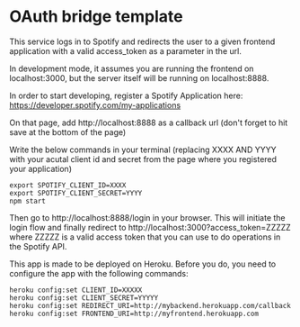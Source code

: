 # OAuth bridge template

This service logs in to Spotify and redirects the user to a given frontend application with a valid access_token as a parameter in the url.

In development mode, it assumes you are running the frontend on localhost:3000, but the server itself will be running on localhost:8888.

In order to start developing, register a Spotify Application here:
https://developer.spotify.com/my-applications

On that page, add http://localhost:8888 as a callback url (don't forget to hit save at the bottom of the page)

Write the below commands in your terminal (replacing XXXX AND YYYY with your acutal client id and secret from the page where you registered your application)

```
export SPOTIFY_CLIENT_ID=XXXX
export SPOTIFY_CLIENT_SECRET=YYYY
npm start
```

Then go to http://localhost:8888/login in your browser. This will initiate the login flow and finally redirect to http://localhost:3000?access_token=ZZZZZ where ZZZZZ is a valid access token that you can use to do operations in the Spotify API.


This app is made to be deployed on Heroku. Before you do, you need to configure the app with the following commands:

```
heroku config:set CLIENT_ID=XXXXX
heroku config:set CLIENT_SECRET=YYYYY
heroku config:set REDIRECT_URI=http://mybackend.herokuapp.com/callback
heroku config:set FRONTEND_URI=http://myfrontend.herokuapp.com
```
